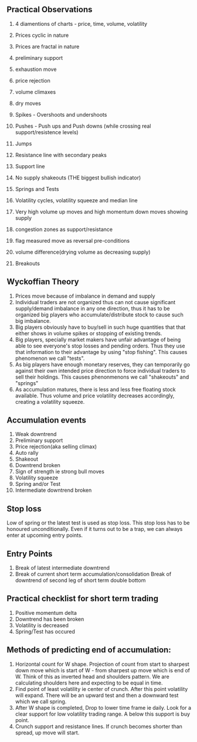 ## Practical Observations  
 1. 4 diamentions of charts - price, time, volume, volatility
 2. Prices cyclic in nature
 3. Prices are fractal in nature
 
1. preliminary support
2. exhaustion move
3. price rejection
4. volume climaxes
5. dry moves
6. Spikes - Overshoots and undershoots
7. Pushes - Push ups and Push downs (while crossing real support/resistence levels)
7. Jumps
8. Resistance line with secondary peaks
9. Support line
10. No supply shakeouts (THE biggest bullish indicator)
11. Springs and Tests
12. Volatility cycles, volatility squeeze and median line
13. Very high volume up moves and high momentum down moves showing supply

14. congestion zones as support/resistance
15. flag measured move as reversal pre-conditions
16. volume difference(drying volume as decreasing supply)
17. Breakouts

## Wyckoffian Theory
 1. Prices move because of imbalance in demand and supply
 2. Individual traders are not organized thus can not cause significant supply/demand imbalance in any one direction, thus it has to be organized big players who accumulate/distribute stock to cause such big imbalance.
 3. Big players obviously have to buy/sell in such huge quantities that that either shows in volume spikes or stopping of existing trends.
 4. Big players, specially market makers have unfair advantage of being able to see everyone's stop losses and pending orders. Thus they use that information to their advantage by using "stop fishing". This causes phenomenon we call "tests".
 5. As big players have enough monetary reserves, they can temporarily go against their own intended price direction to force individual traders to sell their holdings. This causes phenonmenons we call "shakeouts" and "springs"
 6. As accumulation matures, there is less and less free floating stock available. Thus volume and price volatility decreases accordingly, creating a volatility squeeze.
 
 ## Accumulation events
 1. Weak downtrend
 2. Preliminary support
 3. Price rejection(aka selling climax)
 4. Auto rally
 5. Shakeout
 6. Downtrend broken
 7. Sign of strength ie strong bull moves
 8. Volatility squeeze
 9. Spring and/or Test
 10. Intermediate downtrend broken
 
 ## Stop loss
 Low of spring or the latest test is used as stop loss. This stop loss has to be honoured unconditionally. Even if it turns out to be a trap, we can always enter at upcoming entry points.
 
 ## Entry Points
 1. Break of latest intermediate downtrend
 2. Break of current short term accumulation/consolidation
    Break of downtrend of second leg of short term double bottom
    
 ## Practical checklist for short term trading
 1. Positive momentum delta
 2. Downtrend has been broken
 3. Volatility is decreased
 4. Spring/Test has occured

## Methods of predicting end of accumulation:
1. Horizontal count for W shape. Projection of count from start to sharpest down move which is start of W - from sharpest up move which is end of W. Think of this as inverted head and shoulders pattern. We are calculating shoulders here and expecting to be equal in time.
2. Find point of least volatility ie center of crunch. After this point volatility will expand. There will be an upward test and then a downward test which we call spring.
3. After W shape is completed, Drop to lower time frame ie daily. Look for a clear support for low volatility trading range. A below this support is buy point.
4. Crunch support and resistance lines. If crunch becomes shorter than spread, up move will start.
